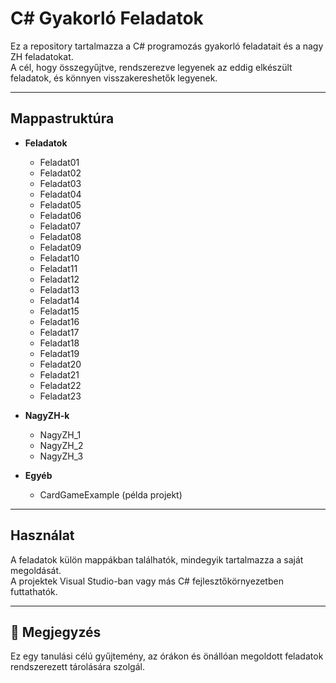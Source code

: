 # C# Gyakorló Feladatok

Ez a repository tartalmazza a C# programozás gyakorló feladatait és a nagy ZH feladatokat.  
A cél, hogy összegyűjtve, rendszerezve legyenek az eddig elkészült feladatok, és könnyen visszakereshetők legyenek.

---

## Mappastruktúra

- **Feladatok**
  - Feladat01  
  - Feladat02  
  - Feladat03  
  - Feladat04  
  - Feladat05  
  - Feladat06  
  - Feladat07  
  - Feladat08  
  - Feladat09  
  - Feladat10  
  - Feladat11  
  - Feladat12  
  - Feladat13  
  - Feladat14  
  - Feladat15  
  - Feladat16  
  - Feladat17  
  - Feladat18  
  - Feladat19  
  - Feladat20  
  - Feladat21  
  - Feladat22  
  - Feladat23  

- **NagyZH-k**
  - NagyZH_1  
  - NagyZH_2  
  - NagyZH_3  

- **Egyéb**
  - CardGameExample (példa projekt)

---

##  Használat
A feladatok külön mappákban találhatók, mindegyik tartalmazza a saját megoldását.  
A projektek Visual Studio-ban vagy más C# fejlesztőkörnyezetben futtathatók.

---

## 📌 Megjegyzés
Ez egy tanulási célú gyűjtemény, az órákon és önállóan megoldott feladatok rendszerezett tárolására szolgál.
